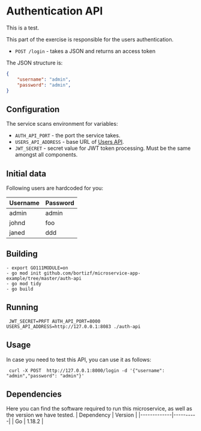 # Authentication API

This is a test.

This part of the exercise is responsible for the users authentication.
- `POST /login` - takes a JSON and returns an access token

The JSON structure is:
```json
{
    "username": "admin",
    "password": "admin",
}
```

## Configuration

The service scans environment for variables:
- `AUTH_API_PORT` - the port the service takes.
- `USERS_API_ADDRESS` - base URL of [Users API](/users-api).
- `JWT_SECRET` - secret value for JWT token processing. Must be the same amongst all components.

## Initial data
Following users are hardcoded for you:

|  Username | Password  |
|-----------|-----------|
| admin     | admin     |
| johnd     | foo       |
| janed     | ddd       |

## Building

```
- export GO111MODULE=on
- go mod init github.com/bortizf/microservice-app-example/tree/master/auth-api
- go mod tidy
- go build
```

## Running
```
 JWT_SECRET=PRFT AUTH_API_PORT=8000 USERS_API_ADDRESS=http://127.0.0.1:8083 ./auth-api
```

## Usage
In case you need to test this API, you can use it as follows:
```
 curl -X POST  http://127.0.0.1:8000/login -d '{"username": "admin","password": "admin"}'
```

## Dependencies
Here you can find the software required to run this microservice, as well as the version we have tested. 
|  Dependency | Version  |
|-------------|----------|
| Go          | 1.18.2   |
